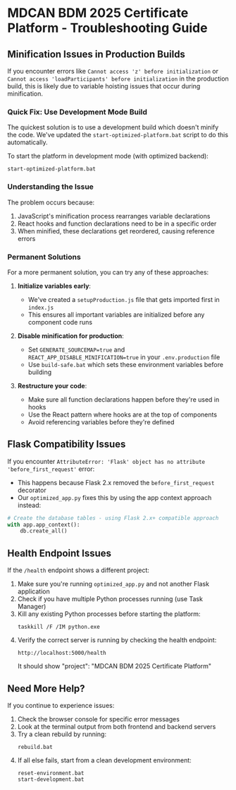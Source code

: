 # MDCAN BDM 2025 Certificate Platform - Troubleshooting Guide

## Minification Issues in Production Builds

If you encounter errors like `Cannot access 'z' before initialization` or `Cannot access 'loadParticipants' before initialization` in the production build, this is likely due to variable hoisting issues that occur during minification.

### Quick Fix: Use Development Mode Build

The quickest solution is to use a development build which doesn't minify the code. We've updated the `start-optimized-platform.bat` script to do this automatically.

To start the platform in development mode (with optimized backend):

```
start-optimized-platform.bat
```

### Understanding the Issue

The problem occurs because:

1. JavaScript's minification process rearranges variable declarations
2. React hooks and function declarations need to be in a specific order
3. When minified, these declarations get reordered, causing reference errors

### Permanent Solutions

For a more permanent solution, you can try any of these approaches:

1. **Initialize variables early**:
   - We've created a `setupProduction.js` file that gets imported first in `index.js`
   - This ensures all important variables are initialized before any component code runs

2. **Disable minification for production**:
   - Set `GENERATE_SOURCEMAP=true` and `REACT_APP_DISABLE_MINIFICATION=true` in your `.env.production` file
   - Use `build-safe.bat` which sets these environment variables before building

3. **Restructure your code**:
   - Make sure all function declarations happen before they're used in hooks
   - Use the React pattern where hooks are at the top of components
   - Avoid referencing variables before they're defined

## Flask Compatibility Issues

If you encounter `AttributeError: 'Flask' object has no attribute 'before_first_request'` error:

- This happens because Flask 2.x removed the `before_first_request` decorator
- Our `optimized_app.py` fixes this by using the app context approach instead:

```python
# Create the database tables - using Flask 2.x+ compatible approach
with app.app_context():
    db.create_all()
```

## Health Endpoint Issues

If the `/health` endpoint shows a different project:

1. Make sure you're running `optimized_app.py` and not another Flask application
2. Check if you have multiple Python processes running (use Task Manager)
3. Kill any existing Python processes before starting the platform:
   ```
   taskkill /F /IM python.exe
   ```
4. Verify the correct server is running by checking the health endpoint:
   ```
   http://localhost:5000/health
   ```
   It should show "project": "MDCAN BDM 2025 Certificate Platform"

## Need More Help?

If you continue to experience issues:

1. Check the browser console for specific error messages
2. Look at the terminal output from both frontend and backend servers
3. Try a clean rebuild by running:
   ```
   rebuild.bat
   ```
4. If all else fails, start from a clean development environment:
   ```
   reset-environment.bat
   start-development.bat
   ```
